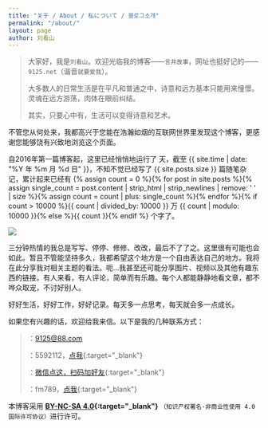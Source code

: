 ```yaml
---
title: "关于 / About / 私について / 블로그소개"
permalink: "/about/"
layout: page
author: 刘看山
---
```


>大家好，我是`刘看山`。欢迎光临我的博客——`言井故事`，网址也挺好记的——`9125.net`（谐音`就要爱我`）。
>
>大多数人的日常生活是在平凡和普通之中，诗意和远方基本只能用来憧憬。灵魂在远方游荡，肉体在眼前纠结。
>
>其实，只要心中有，生活可以变得诗意和艺术。

不管您从何处来，我都高兴于您能在浩瀚如烟的互联网世界里发现这个博客，更感谢您能够饶有兴致地浏览这个页面。

自2016年第一篇博客起，这里已经悄悄地运行了 <span id="days"></span> 天，截至 {{ site.time | date: "%Y 年 %m 月 %d 日" }}，不知不觉已经写了 {{ site.posts.size }} 篇随笔杂记，累计起来已经有 {% assign count = 0 %}{% for post in site.posts %}{% assign single_count = post.content | strip_html | strip_newlines | remove: ' ' | size %}{% assign count = count | plus: single_count %}{% endfor %}{% if count > 10000 %}{{ count | divided_by: 10000 }} 万 {{ count | modulo: 10000 }}{% else %}{{ count }}{% endif %} 个字了。

![](https://cctv.cdn.bcebos.com/files/new-about.jpg)

三分钟热情的我总是写写、停停、修修、改改，最后不了了之。这里很有可能也会如此。暂且不管能坚持多久，我都希望这个地方是一个自由表达自己的地方。我将在此分享我对相关主题的看法。呃...我甚至还可能分享图片、视频以及其他有趣东西的链接。有人来看，有人评论，简单而有乐趣。每个人都能静静地看文章，都不哗众取宠，不讨好别人。

好好生活，好好工作，好好记录。每天多一点思考，每天就会多一点成长。

如果您有兴趣的话，欢迎给我来信。以下是我的几种联系方式：

><i class="fa fa-envelope"></i>：9125@88.com
>
><i class="fa fa-qq"></i>：5592112，[点我](http://wpa.qq.com/msgrd?v=3&uin=5592112&site=qq&menu=yes){:target="_blank"}
>
><i class="fa fa-weixin"></i>：[微信点这，扫码加好友](https://www.douban.com/photos/photo/2625796574/){:target="_blank"}
>
><i class="fa fa-telegram"></i>：fm789，[点我](https://t.me/fm876){:target="_blank"}

本博客采用 **[ <i class="fa fa-creative-commons"></i> BY-NC-SA 4.0](https://creativecommons.org/licenses/by-nc-sa/4.0/deed.zh-hans){:target="_blank"}** `（知识产权署名-非商业性使用 4.0 国际许可协议）`进行许可。

<script>
var days = 0, daysMax = Math.floor((Date.now() / 1000 - {{ "2016-05-05" | date: "%s" }}) / (60 * 60 * 24));
(function daysCount(){
    if(days > daysMax){
        document.getElementById('days').innerHTML = daysMax;
        return;
    } else {
        document.getElementById('days').innerHTML = days;
        days += 10;
        setTimeout(daysCount, 1); 
    }
})();
</script>
